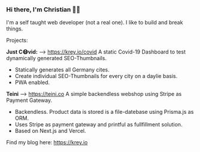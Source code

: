 ### Hi there, I'm Christian 🐱‍🚀

I'm a self taught web developer (not a real one). I like to build and break things.

Projects:

**Just C😷vid:** --> <https://krey.io/covid>
A static Covid-19 Dashboard to test dynamically generated SEO-Thumbnails.
- Statically generates all Germany cites.
- Create individual SEO-Thumbnails for every city on a daylie basis.
- PWA enabled.


**Teini** --> <https://teini.co>
A simple backendless webshop using Stripe as Payment Gateway.
- Backendless. Product data is stored is a file-datebase using Prisma.js as ORM.
- Uses Stripe as payment gateway and printful as fullfillment solution.
- Based on Next.js and Vercel.


Find my blog here: <https://krey.io>